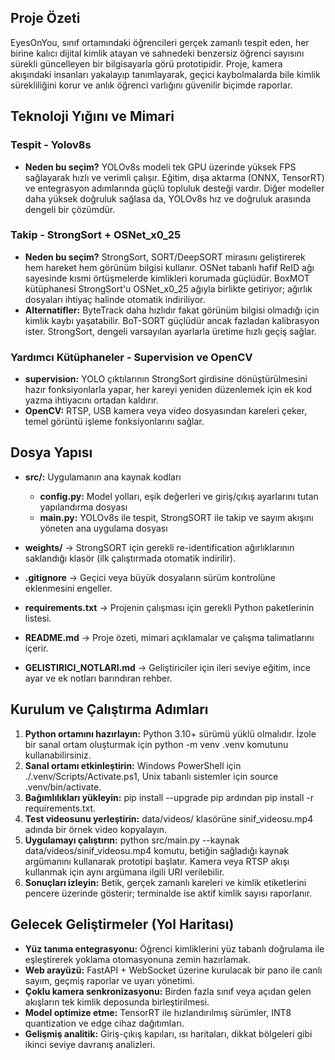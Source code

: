 ## Proje Özeti

EyesOnYou, sınıf ortamındaki öğrencileri gerçek zamanlı tespit eden, her birine kalıcı dijital kimlik atayan ve sahnedeki benzersiz öğrenci sayısını sürekli güncelleyen bir bilgisayarla görü prototipidir. Proje, kamera akışındaki insanları yakalayıp tanımlayarak, geçici kaybolmalarda bile kimlik sürekliliğini korur ve anlık öğrenci varlığını güvenilir biçimde raporlar.

## Teknoloji Yığını ve Mimari

### Tespit - Yolov8s

- **Neden bu seçim?** YOLOv8s modeli tek GPU üzerinde yüksek FPS sağlayarak hızlı ve verimli çalışır. Eğitim, dışa aktarma (ONNX, TensorRT) ve entegrasyon adımlarında güçlü topluluk desteği vardır. Diğer modeller daha yüksek doğruluk sağlasa da, YOLOv8s hız ve doğruluk arasında dengeli bir çözümdür.

### Takip - StrongSort + OSNet_x0_25
- **Neden bu seçim?** StrongSort, SORT/DeepSORT mirasını geliştirerek hem hareket hem görünüm bilgisi kullanır. OSNet tabanlı hafif ReID ağı sayesinde kısmi örtüşmelerde kimlikleri korumada güçlüdür. BoxMOT kütüphanesi StrongSort'u OSNet_x0_25 ağıyla birlikte getiriyor; ağırlık dosyaları ihtiyaç halinde otomatik indiriliyor.
- **Alternatifler:** ByteTrack daha hızlıdır fakat görünüm bilgisi olmadığı için kimlik kaybı yaşatabilir. BoT-SORT güçlüdür ancak fazladan kalibrasyon ister. StrongSort, dengeli varsayılan ayarlarla üretime hızlı geçiş sağlar.

### Yardımcı Kütüphaneler - Supervision ve OpenCV
- **supervision:** YOLO çıktılarının StrongSort girdisine dönüştürülmesini hazır fonksiyonlarla yapar, her kareyi yeniden düzenlemek için ek kod yazma ihtiyacını ortadan kaldırır.
- **OpenCV:** RTSP, USB kamera veya video dosyasından kareleri çeker, temel görüntü işleme fonksiyonlarını sağlar. 


## Dosya Yapısı

- **src/:** Uygulamanın ana kaynak kodları 

  - **config.py:** Model yolları, eşik değerleri ve giriş/çıkış ayarlarını tutan yapılandırma dosyası  
  - **main.py:** YOLOv8s ile tespit, StrongSORT ile takip ve sayım akışını yöneten ana uygulama dosyası

- **weights/** → StrongSORT için gerekli re-identification ağırlıklarının saklandığı klasör (ilk çalıştırmada otomatik indirilir). 

- **.gitignore** → Geçici veya büyük dosyaların sürüm kontrolüne eklenmesini engeller.  

- **requirements.txt** → Projenin çalışması için gerekli Python paketlerinin listesi.  

- **README.md** → Proje özeti, mimari açıklamalar ve çalışma talimatlarını içerir.  

- **GELISTIRICI_NOTLARI.md** → Geliştiriciler için ileri seviye eğitim, ince ayar ve ek notları barındıran rehber.  

## Kurulum ve Çalıştırma Adımları

1. **Python ortamını hazırlayın:** Python 3.10+ sürümü yüklü olmalıdır. İzole bir sanal ortam oluşturmak için python -m venv .venv komutunu kullanabilirsiniz.
2. **Sanal ortamı etkinleştirin:** Windows PowerShell için ./.venv/Scripts/Activate.ps1, Unix tabanlı sistemler için source .venv/bin/activate.
3. **Bağımlılıkları yükleyin:** pip install --upgrade pip ardından pip install -r requirements.txt.
4. **Test videosunu yerleştirin:** data/videos/ klasörüne sinif_videosu.mp4 adında bir örnek video kopyalayın.
5. **Uygulamayı çalıştırın:** python src/main.py --kaynak data/videos/sinif_videosu.mp4 komutu, betiğin sağladığı kaynak argümanını kullanarak prototipi başlatır. Kamera veya RTSP akışı kullanmak için aynı argümana ilgili URI verilebilir.
6. **Sonuçları izleyin:** Betik, gerçek zamanlı kareleri ve kimlik etiketlerini pencere üzerinde gösterir; terminalde ise aktif kimlik sayısı raporlanır.

## Gelecek Geliştirmeler (Yol Haritası)
- **Yüz tanıma entegrasyonu:** Öğrenci kimliklerini yüz tabanlı doğrulama ile eşleştirerek yoklama otomasyonuna zemin hazırlamak.
- **Web arayüzü:** FastAPI + WebSocket üzerine kurulacak bir pano ile canlı sayım, geçmiş raporlar ve uyarı yönetimi.
- **Çoklu kamera senkronizasyonu:** Birden fazla sınıf veya açıdan gelen akışların tek kimlik deposunda birleştirilmesi.
- **Model optimize etme:** TensorRT ile hızlandırılmış sürümler, INT8 quantization ve edge cihaz dağıtımları.
- **Gelişmiş analitik:** Giriş-çıkış kapıları, ısı haritaları, dikkat bölgeleri gibi ikinci seviye davranış analizleri.
